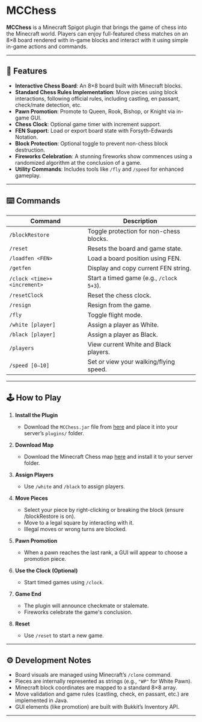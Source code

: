 # MCChess

**MCChess** is a Minecraft Spigot plugin that brings the game of chess into the Minecraft world. Players can enjoy full-featured chess matches on an 8×8 board rendered with in-game blocks and interact with it using simple in-game actions and commands.

---

## 🧱 Features

- **Interactive Chess Board**: An 8×8 board built with Minecraft blocks.
- **Standard Chess Rules Implementation**: Move pieces using block interactions, following official rules, including castling, en passant, check/mate detection, etc.
- **Pawn Promotion**: Promote to Queen, Rook, Bishop, or Knight via in-game GUI.
- **Chess Clock**: Optional game timer with increment support.
- **FEN Support**: Load or export board state with Forsyth-Edwards Notation.
- **Block Protection**: Optional toggle to prevent non-chess block destruction.
- **Fireworks Celebration**: A stunning fireworks show commences using a randomized algorithm at the conclusion of a game.
- **Utility Commands**: Includes tools like `/fly` and `/speed` for enhanced gameplay.

---

## ⌨️ Commands

| Command | Description |
|--------|-------------|
| `/blockRestore` | Toggle protection for non-chess blocks. |
| `/reset` | Resets the board and game state. |
| `/loadfen <FEN>` | Load a board position using FEN. |
| `/getfen` | Display and copy current FEN string. |
| `/clock <time>+<increment>` | Start a timed game (e.g., `/clock 5+3`). |
| `/resetClock` | Reset the chess clock. |
| `/resign` | Resign from the game. |
| `/fly` | Toggle flight mode. |
| `/white [player]` | Assign a player as White. |
| `/black [player]` | Assign a player as Black. |
| `/players` | View current White and Black players. |
| `/speed [0–10]` | Set or view your walking/flying speed. |

---

## 🕹️ How to Play

1. **Install the Plugin**
   - Download the `MCChess.jar` file from [here](https://www.spigotmc.org/resources/minecraft-chess.111884/) and place it into your server’s `plugins/` folder.
 
2. **Download Map**
   - Download the Minecraft Chess map [here](https://www.mediafire.com/file/rzosyep50bmcsmw/MCChess.zip/file) and install it to your server folder.
  
3. **Assign Players**
   - Use `/white` and `/black` to assign players.

4. **Move Pieces**
   - Select your piece by right-clicking or breaking the block (ensure /blockRestore is on).
   - Move to a legal square by interacting with it.
   - Illegal moves or wrong turns are blocked.

5. **Pawn Promotion**
   - When a pawn reaches the last rank, a GUI will appear to choose a promotion piece.

6. **Use the Clock (Optional)**
   - Start timed games using `/clock`.

7. **Game End**
   - The plugin will announce checkmate or stalemate.
   - Fireworks celebrate the game's conclusion.

8. **Reset**
   - Use `/reset` to start a new game.

---

## ⚙️ Development Notes

- Board visuals are managed using Minecraft’s `/clone` command.
- Pieces are internally represented as strings (e.g., `"WP"` for White Pawn).
- Minecraft block coordinates are mapped to a standard 8×8 array.
- Move validation and game rules (castling, check, en passant, etc.) are implemented in Java.
- GUI elements (like promotion) are built with Bukkit’s Inventory API.

---
